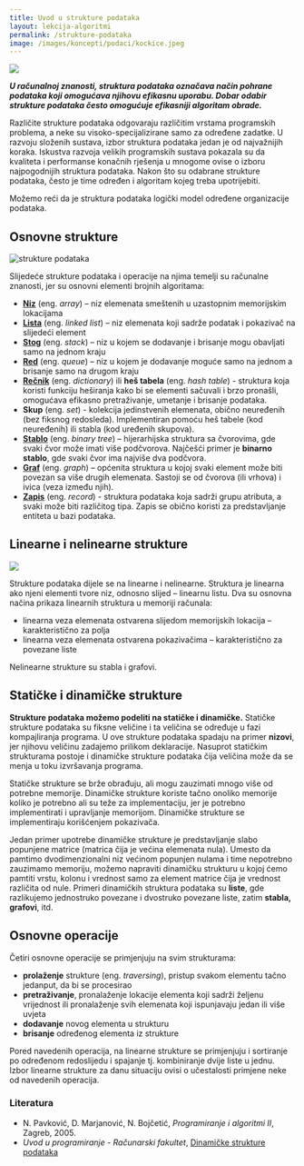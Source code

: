 ```yaml
---
title: Uvod u strukture podataka
layout: lekcija-algoritmi
permalink: /strukture-podataka
image: /images/koncepti/podaci/kockice.jpeg
---
```


![]({{page.image}})

***U računalnoj znanosti, struktura podataka označava način pohrane podataka koji omogućava njihovu efikasnu uporabu. Dobar odabir strukture podataka često omogućuje efikasniji algoritam obrade.***

Različite strukture podataka odgovaraju različitim vrstama programskih problema, a neke su visoko-specijalizirane samo za određene zadatke. U razvoju složenih sustava, izbor struktura podataka jedan je od najvažnijih koraka. Iskustva razvoja velikih programskih sustava pokazala su da kvaliteta i performanse konačnih rješenja u mnogome ovise o izboru najpogodnijih struktura podataka. Nakon što su odabrane strukture podataka, često je time određen i algoritam kojeg treba upotrijebiti.

Možemo reći da je struktura podataka logički model određene organizacije podataka.

## Osnovne strukture

![strukture podataka](/images/koncepti/podaci/strukture-podataka.jpg)

Slijedeće strukture podataka i operacije na njima temelji su računalne znanosti, jer su osnovni elementi brojnih algoritama:

- **[Niz](/nizovi)** (eng. *array*) – niz elemenata smeštenih u uzastopnim memorijskim lokacijama
- **[Lista](/povezana-lista)** (eng. *linked list*) – niz elemenata koji sadrže podatak i pokazivač na slijedeći element
- **[Stog](/stog)** (eng. *stack*) – niz u kojem se dodavanje i brisanje mogu obavljati samo na jednom kraju
- **[Red](/red)** (eng. *queue*) – niz u kojem je dodavanje moguće samo na jednom a brisanje samo na drugom kraju
- **[Rečnik](/recnik)** (eng. *dictionary*) ili **heš tabela** (eng. *hash table*) - struktura koja koristi funkciju heširanja kako bi se elementi sačuvali i brzo pronašli, omogućava efikasno pretraživanje, umetanje i brisanje podataka.
- **Skup** (eng. *set*) - kolekcija jedinstvenih elemenata, obično neuređenih (bez fiksnog redosleda). Implementiran pomoću heš tabele (kod neuređenih) ili stabla (kod uređenih skupova).
- **[Stablo](/stablo)** (eng. *binary tree*) – hijerarhijska struktura sa čvorovima, gde svaki čvor može imati više podčvorova. Najčešći primer je **binarno stablo**, gde svaki čvor ima najviše dva podčvora.
- **[Graf](/graf)** (eng. *graph*) – općenita struktura u kojoj svaki element može biti povezan sa više drugih elemenata. Sastoji se od čvorova (ili vrhova) i ivica (veza između njih).
- **[Zapis](/slog)** (eng. *record*) - struktura podataka koja sadrži grupu atributa, a svaki može biti različitog tipa. Zapis se obično koristi za predstavljanje entiteta u bazi podataka.

## Linearne i nelinearne strukture

![](/images/koncepti/podaci/data-structures.jpg)

Strukture podataka dijele se na linearne i nelinearne. Struktura je linearna ako njeni elementi tvore niz, odnosno slijed – linearnu listu. Dva su osnovna načina prikaza linearnih struktura u memoriji računala:
* linearna veza elemenata ostvarena slijedom memorijskih lokacija – karakteristično za polja
* linearna veza elemenata ostvarena pokazivačima – karakteristično za povezane liste

Nelinearne strukture su stabla i grafovi.

## Statičke i dinamičke strukture

**Strukture podataka možemo podeliti na statičke i dinamičke.** Statičke strukture podataka su fiksne veličine i ta veličina se određuje u fazi kompajliranja programa. U ove strukture podataka spadaju na primer **nizovi**, jer njihovu veličinu zadajemo prilikom deklaracije. Nasuprot statičkim strukturama postoje i dinamičke strukture podataka čija veličina može da se menja u toku izvršavanja programa.

Statičke strukture se brže obrađuju, ali mogu zauzimati mnogo više od potrebne memorije. Dinamičke strukture koriste tačno onoliko memorije koliko je potrebno ali su teže za implementaciju, jer je potrebno implementirati i upravljanje memorijom. Dinamičke strukture se implementiraju korišćenjem pokazivača.

Jedan primer upotrebe dinamičke strukture je predstavljanje slabo popunjene matrice (matrica čija je većina elemenata nula). Umesto da pamtimo dvodimenzionalni niz većinom popunjen nulama i time nepotrebno zauzimamo memoriju, možemo napraviti dinamičku strukturu u kojoj ćemo pamtiti vrstu, kolonu i vrednost samo za element matrice čija je vrednost različita od nule. Primeri dinamičkih struktura podataka su **liste**, gde razlikujemo jednostruko povezane i dvostruko povezane liste, zatim **stabla, grafovi**, itd.

## Osnovne operacije

Četiri osnovne operacije se primjenjuju na svim strukturama:

* **prolaženje** strukture (eng. *traversing*), pristup svakom elementu tačno jedanput, da bi se procesirao
* **pretraživanje**, pronalaženje lokacije elementa koji sadrži željenu vrijednost ili pronalaženje svih elemenata koji ispunjavaju jedan ili više uvjeta
* **dodavanje** novog elementa u strukturu
* **brisanje** određenog elementa iz strukture

Pored navedenih operacija, na linearne strukture se primjenjuju i sortiranje po određenom redoslijedu i spajanje tj. kombiniranje dvije liste u jednu. Izbor linearne strukture za danu situaciju ovisi o učestalosti primjene neke od navedenih operacija.

### Literatura

- N. Pavković, D. Marjanović, N. Bojčetić, *Programiranje i algoritmi II*, Zagreb, 2005.
- *Uvod u programiranje - Računarski fakultet*, [Dinamičke strukture podataka](https://petlja.org/BubbleBee/r/lekcije/uvod-u-programiranje/nedelja_11)
